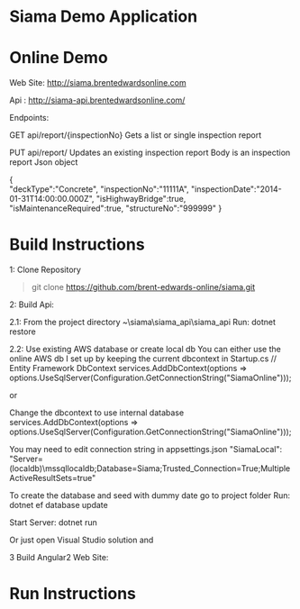 # Siama Demo Application

# Online Demo

Web Site: http://siama.brentedwardsonline.com

Api : http://siama-api.brentedwardsonline.com/

Endpoints:

GET api/report/{inspectionNo}
Gets a list or single inspection report

PUT api/report/
Updates an existing inspection report
Body is an inspection report Json object

{	
	"deckType":"Concrete",
	"inspectionNo":"11111A",
	"inspectionDate":"2014-01-31T14:00:00.000Z",
	"isHighwayBridge":true,
	"isMaintenanceRequired":true,
	"structureNo":"999999"
}

# Build Instructions

1:  Clone Repository
> git clone https://github.com/brent-edwards-online/siama.git

2:  Build Api:

2.1:  From the project directory ~\siama\siama_api\siama_api
Run: dotnet restore

2.2:  Use existing AWS database or create local db
You can either use the online AWS db I set up by keeping the current dbcontext in Startup.cs
// Entity Framework DbContext
services.AddDbContext<SiamaDbContext>(options => options.UseSqlServer(Configuration.GetConnectionString("SiamaOnline")));

or 

Change the dbcontext to use internal database
services.AddDbContext<SiamaLocal>(options => options.UseSqlServer(Configuration.GetConnectionString("SiamaOnline")));

You may need to edit connection string in appsettings.json
"SiamaLocal": "Server=(localdb)\\mssqllocaldb;Database=Siama;Trusted_Connection=True;MultipleActiveResultSets=true"

To create the database and seed with dummy date go to project folder 
Run: dotnet ef database update


Start Server: dotnet run

Or just open Visual Studio solution and 


3 Build Angular2 Web Site:


# Run Instructions




